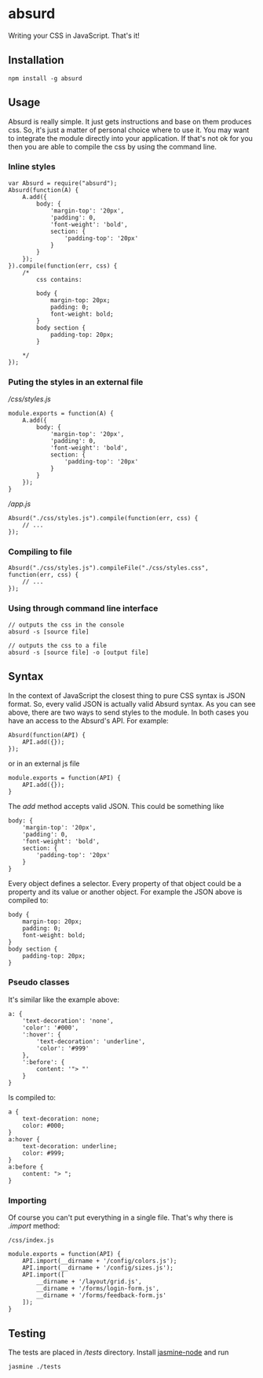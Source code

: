 absurd
======

Writing your CSS in JavaScript. That's it!

## Installation

	npm install -g absurd

## Usage

Absurd is really simple. It just gets instructions and base on them produces css. So, it's just a matter of personal choice where to use it. You may want to integrate the module directly into your application. If that's not ok for you then you are able to compile the css by using the command line.

### Inline styles

	var Absurd = require("absurd");
	Absurd(function(A) {
		A.add({
			body: {
				'margin-top': '20px',
				'padding': 0,
				'font-weight': 'bold',
				section: {
					'padding-top': '20px'
				}
			}
		});
	}).compile(function(err, css) {
		/* 
			css contains:

			body {
				margin-top: 20px;
				padding: 0;
				font-weight: bold;
			}
			body section {
				padding-top: 20px;
			}

		*/
	});

### Puting the styles in an external file

*/css/styles.js*

	module.exports = function(A) {
		A.add({
			body: {
				'margin-top': '20px',
				'padding': 0,
				'font-weight': 'bold',
				section: {
					'padding-top': '20px'
				}
			}
		});
	}

*/app.js*

	Absurd("./css/styles.js").compile(function(err, css) {
		// ...
	});

### Compiling to file

	Absurd("./css/styles.js").compileFile("./css/styles.css", function(err, css) {
		// ...
	});

### Using through command line interface

	// outputs the css in the console
	absurd -s [source file] 

	// outputs the css to a file
	absurd -s [source file] -o [output file]

## Syntax

In the context of JavaScript the closest thing to pure CSS syntax is JSON format. So, every valid JSON is actually valid Absurd syntax. As you can see above, there are two ways to send styles to the module. In both cases you have an access to the Absurd's API. For example:

	Absurd(function(API) {
		API.add({});
	});

or in an external js file

	module.exports = function(API) {
		API.add({});
	}

The *add* method accepts valid JSON. This could be something like

	body: {
		'margin-top': '20px',
		'padding': 0,
		'font-weight': 'bold',
		section: {
			'padding-top': '20px'
		}
	}

Every object defines a selector. Every property of that object could be a property and its value or another object. For example the JSON above is compiled to:

	body {
		margin-top: 20px;
		padding: 0;
		font-weight: bold;
	}
	body section {
		padding-top: 20px;
	}

### Pseudo classes

It's similar like the example above:

	a: {
		'text-decoration': 'none',
		'color': '#000',
		':hover': {
			'text-decoration': 'underline',
			'color': '#999'
		},
		':before': {
			content: '"> "'
		}
	}

Is compiled to:

	a {
		text-decoration: none;
		color: #000;
	}
	a:hover {
		text-decoration: underline;
		color: #999;
	}
	a:before {
		content: "> ";
	}

### Importing

Of course you can't put everything in a single file. That's why there is *.import* method:

	/css/index.js

	module.exports = function(API) {
		API.import(__dirname + '/config/colors.js');
		API.import(__dirname + '/config/sizes.js');
		API.import([
			__dirname + '/layout/grid.js',
			__dirname + '/forms/login-form.js',
			__dirname + '/forms/feedback-form.js'
		]);
	}

## Testing

The tests are placed in */tests* directory. Install [jasmine-node](https://github.com/mhevery/jasmine-node) and run

	jasmine ./tests